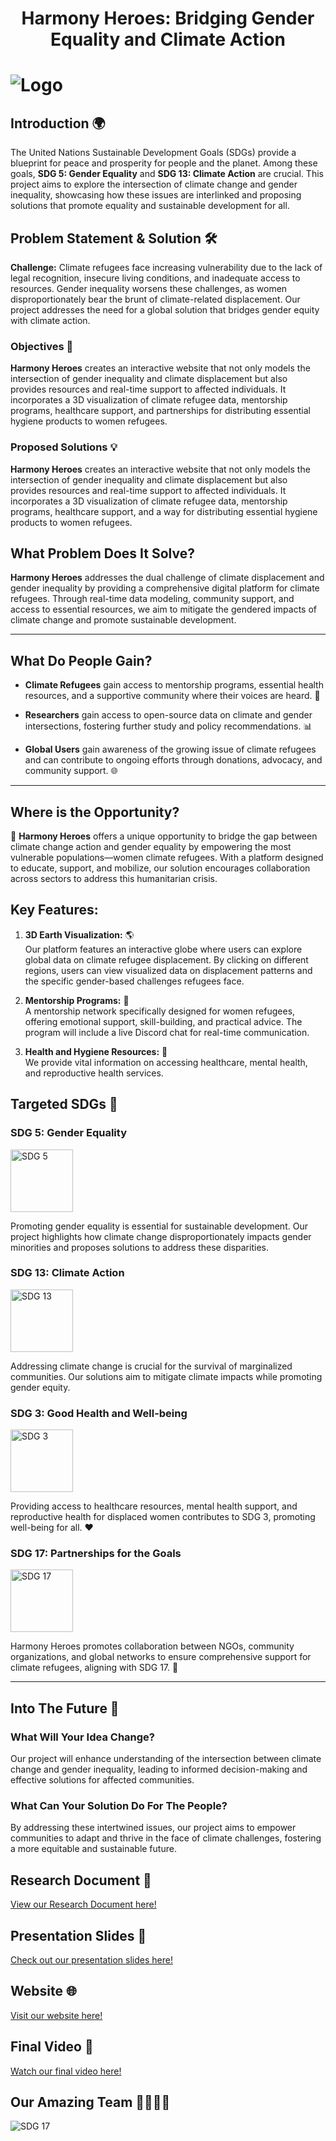  
# <p align="center"><b>Harmony Heroes: Bridging Gender Equality and Climate Action</b></p>
# <img src="src/assets/ReadmeLogo.png" alt="Logo">

## Introduction 🌍

The United Nations Sustainable Development Goals (SDGs) provide a blueprint for peace and prosperity for people and the planet. Among these goals, **SDG 5: Gender Equality** and **SDG 13: Climate Action** are crucial. This project aims to explore the intersection of climate change and gender inequality, showcasing how these issues are interlinked and proposing solutions that promote equality and sustainable development for all.


## Problem Statement & Solution 🛠️

**Challenge:** Climate refugees face increasing vulnerability due to the lack of legal recognition, insecure living conditions, and inadequate access to resources. Gender inequality worsens these challenges, as women disproportionately bear the brunt of climate-related displacement. Our project addresses the need for a global solution that bridges gender equity with climate action.

### Objectives 🎯

**Harmony Heroes** creates an interactive website that not only models the intersection of gender inequality and climate displacement but also provides resources and real-time support to affected individuals. It incorporates a 3D visualization of climate refugee data, mentorship programs, healthcare support, and partnerships for distributing essential hygiene products to women refugees.

### Proposed Solutions 💡

**Harmony Heroes** creates an interactive website that not only models the intersection of gender inequality and climate displacement but also provides resources and real-time support to affected individuals. It incorporates a 3D visualization of climate refugee data, mentorship programs, healthcare support, and a way for distributing essential hygiene products to women refugees.

## **What Problem Does It Solve?** 

**Harmony Heroes** addresses the dual challenge of climate displacement and gender inequality by providing a comprehensive digital platform for climate refugees. Through real-time data modeling, community support, and access to essential resources, we aim to mitigate the gendered impacts of climate change and promote sustainable development.

---

## **What Do People Gain?**

- **Climate Refugees** gain access to mentorship programs, essential health resources, and a supportive community where their voices are heard. 🤝
  
- **Researchers** gain access to open-source data on climate and gender intersections, fostering further study and policy recommendations. 📊
  
- **Global Users** gain awareness of the growing issue of climate refugees and can contribute to ongoing efforts through donations, advocacy, and community support. 🌐

---

## **Where is the Opportunity?**

🚀 **Harmony Heroes** offers a unique opportunity to bridge the gap between climate change action and gender equality by empowering the most vulnerable populations—women climate refugees. With a platform designed to educate, support, and mobilize, our solution encourages collaboration across sectors to address this humanitarian crisis.

## **Key Features:**

1. **3D Earth Visualization:** 🌎  
   Our platform features an interactive globe where users can explore global data on climate refugee displacement. By clicking on different regions, users can view visualized data on displacement patterns and the specific gender-based challenges refugees face.

2. **Mentorship Programs:** 💬  
   A mentorship network specifically designed for women refugees, offering emotional support, skill-building, and practical advice. The program will include a live Discord chat for real-time communication.

3. **Health and Hygiene Resources:** 🏥  
   We provide vital information on accessing healthcare, mental health, and reproductive health services.

## Targeted SDGs 🌱

### SDG 5: Gender Equality
<img src="src/assets/sdg5.png" alt="SDG 5" width="100" height="100">

Promoting gender equality is essential for sustainable development. Our project highlights how climate change disproportionately impacts gender minorities and proposes solutions to address these disparities.

### SDG 13: Climate Action
<img src="src/assets/sdg13.png" alt="SDG 13" width="100" height="100">

Addressing climate change is crucial for the survival of marginalized communities. Our solutions aim to mitigate climate impacts while promoting gender equity.

### SDG 3: Good Health and Well-being  
<img src="src/assets/sdg3.png" alt="SDG 3" width="100" height="100">

Providing access to healthcare resources, mental health support, and reproductive health for displaced women contributes to SDG 3, promoting well-being for all. ❤️

### SDG 17: Partnerships for the Goals  
<img src="src/assets/sdg17.png" alt="SDG 17" width="100" height="100">

Harmony Heroes promotes collaboration between NGOs, community organizations, and global networks to ensure comprehensive support for climate refugees, aligning with SDG 17. 🤝

---

## Into The Future 🚀

### What Will Your Idea Change?
Our project will enhance understanding of the intersection between climate change and gender inequality, leading to informed decision-making and effective solutions for affected communities.

### What Can Your Solution Do For The People?
By addressing these intertwined issues, our project aims to empower communities to adapt and thrive in the face of climate challenges, fostering a more equitable and sustainable future.

## Research Document 📖
[View our Research Document here!](https://docs.google.com/document/d/1_ewDzDcnAc8N9gAm15DYi0qoPa6RER9-76BFv8OcOaU/edit?usp=sharing)

## Presentation Slides 🎤
[Check out our presentation slides here!](https://www.canva.com/design/DAFwJ9aHDQ4/DOlRCSOAgig9s_OOQrHtaw/edit?utm_content=DAFwJ9aHDQ4&utm_campaign=designshare&utm_medium=link2&utm_source=sharebutton)

## Website 🌐
[Visit our website here!](https://harmony-heroes.vercel.app/)

## Final Video 🎥
[Watch our final video here!](https://www.youtube.com/watch?feature=shared&v=Blopp24t1p0)

## Our Amazing Team 👩‍👩‍👧‍👦
<img src="src/assets/team.png" alt="SDG 17" >
